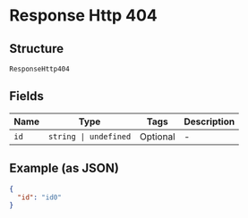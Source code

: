 
# Response Http 404

## Structure

`ResponseHttp404`

## Fields

| Name | Type | Tags | Description |
|  --- | --- | --- | --- |
| `id` | `string \| undefined` | Optional | - |

## Example (as JSON)

```json
{
  "id": "id0"
}
```

